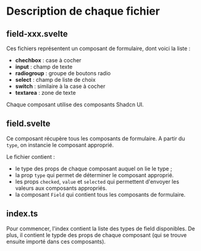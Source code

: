 # Description de chaque fichier

## field-xxx.svelte

Ces fichiers représentent un composant de formulaire, dont voici la liste :
- **chechbox** : case à cocher
- **input** : champ de texte
- **radiogroup** : groupe de boutons radio
- **select** : champ de liste de choix
- **switch** : similaire à la case à cocher
- **textarea** : zone de texte

Chaque composant utilise des composants Shadcn UI.

## field.svelte

Ce composant récupère tous les composants de formulaire. A partir du ``type``, on instancie le composant approprié.

Le fichier contient :
- le type des props de chaque composant auquel on lie le type ;
- la prop ``type`` qui permet de déterminer le composant approprié.
- les props ``checked``, ``value`` et ``selected`` qui permettent d'envoyer les valeurs aux composants appropriés.
- la composant ``Field`` qui contient tous les composants de formulaire.

## index.ts

Pour commencer, l'index contient la liste des types de field disponibles.
De plus, il contient le typde des props de chaque composant (qui se trouve ensuite importé dans ces composants).